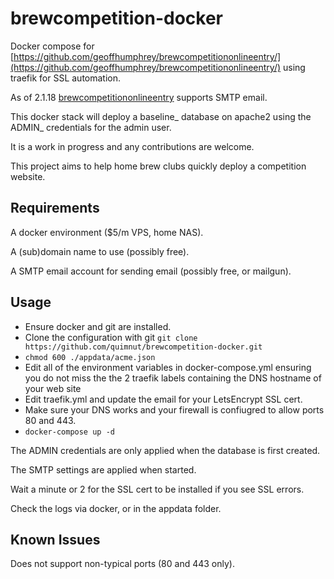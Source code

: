 # brewcompetition-docker
Docker compose for [https://github.com/geoffhumphrey/brewcompetitiononlineentry/](https://github.com/geoffhumphrey/brewcompetitiononlineentry/) using traefik for SSL automation.

As of 2.1.18 [brewcompetitiononlineentry](https://github.com/geoffhumphrey/brewcompetitiononlineentry/) supports SMTP email. 

This docker stack will deploy a baseline_ database on apache2 using the ADMIN_ credentials for the admin user.

It is a work in progress and any contributions are welcome.

This project aims to help home brew clubs quickly deploy a competition website.

## Requirements
A docker environment ($5/m VPS, home NAS).

A (sub)domain name to use (possibly free).

A SMTP email account for sending email (possibly free, or mailgun).

## Usage
- Ensure docker and git are installed.
- Clone the configuration with git `git clone https://github.com/quimnut/brewcompetition-docker.git`
- `chmod 600 ./appdata/acme.json`
- Edit all of the environment variables in docker-compose.yml ensuring you do not miss the the 2 traefik labels containing the DNS hostname of your web site 
- Edit traefik.yml and update the email for your LetsEncrypt SSL cert.
- Make sure your DNS works and your firewall is confiugred to allow ports 80 and 443.
- `docker-compose up -d`

The ADMIN credentials are only applied when the database is first created.

The SMTP settings are applied when started.

Wait a minute or 2 for the SSL cert to be installed if you see SSL errors. 

Check the logs via docker, or in the appdata folder.

## Known Issues
Does not support non-typical ports (80 and 443 only).
